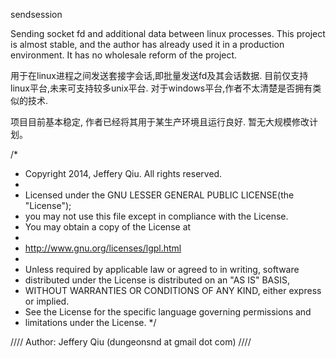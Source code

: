 sendsession

Sending socket fd and additional data between linux processes.
This project is almost stable, and the author has already used it in a production environment. It has no wholesale reform of the project.

用于在linux进程之间发送套接字会话,即批量发送fd及其会话数据. 目前仅支持linux平台,未来可支持较多unix平台. 对于windows平台,作者不太清楚是否拥有类似的技术.

项目目前基本稳定, 作者已经将其用于某生产环境且运行良好. 暂无大规模修改计划。


/*
 * Copyright 2014, Jeffery Qiu. All rights reserved.
 *
 * Licensed under the GNU LESSER GENERAL PUBLIC LICENSE(the "License");
 * you may not use this file except in compliance with the License.
 * You may obtain a copy of the License at
 *
 *   http://www.gnu.org/licenses/lgpl.html
 *
 * Unless required by applicable law or agreed to in writing, software
 * distributed under the License is distributed on an "AS IS" BASIS,
 * WITHOUT WARRANTIES OR CONDITIONS OF ANY KIND, either express or implied.
 * See the License for the specific language governing permissions and
 * limitations under the License.
 */

//// Author: Jeffery Qiu (dungeonsnd at gmail dot com)
////
